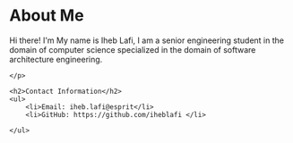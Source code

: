 <!DOCTYPE html>
<html lang="en">
<head>
    <meta charset="UTF-8">
    <meta name="viewport" content="width=device-width, initial-scale=1.0">
    <title>Introduction</title>
</head>
<body>
    <h1>About Me</h1>
    <p>
        Hi there! I'm My name is Iheb Lafi, I am a senior engineering student in the domain 
      of computer science specialized in the domain of software architecture engineering.
      
    </p>

    <h2>Contact Information</h2>
    <ul>
        <li>Email: iheb.lafi@esprit</li>
        <li>GitHub: https://github.com/iheblafi </li>
      
    </ul>

    
</body>
</html>
